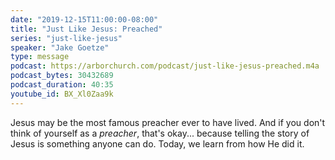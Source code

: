 ```yaml
---
date: "2019-12-15T11:00:00-08:00"
title: "Just Like Jesus: Preached"
series: "just-like-jesus"
speaker: "Jake Goetze"
type: message
podcast: https://arborchurch.com/podcast/just-like-jesus-preached.m4a
podcast_bytes: 30432689
podcast_duration: 40:35
youtube_id: BX_Xl0Zaa9k
---
```


Jesus may be the most famous preacher ever to have lived. And if you don't think of yourself as a *preacher*, that's okay... because telling the story of Jesus is something anyone can do. Today, we learn from how He did it.
